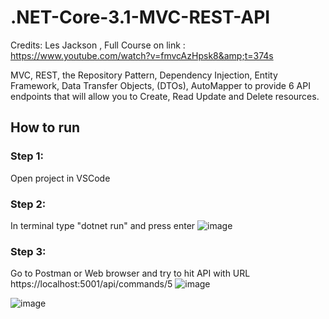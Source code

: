 # .NET-Core-3.1-MVC-REST-API
Credits: Les Jackson  , Full Course on link : https://www.youtube.com/watch?v=fmvcAzHpsk8&amp;t=374s

MVC, REST, the Repository Pattern, Dependency Injection, Entity Framework, Data Transfer Objects, (DTOs), AutoMapper to provide 6 API endpoints that will allow you to Create, Read Update and Delete resources.

## How to run 
### Step 1:
Open project in VSCode 
### Step 2:
In terminal type "dotnet run" and press enter
![image](https://user-images.githubusercontent.com/49925421/90767891-32c3ad80-e2ee-11ea-8c87-e3f5d0521192.png)
### Step 3: 
Go to Postman or Web browser and try to hit API with URL https://localhost:5001/api/commands/5
![image](https://user-images.githubusercontent.com/49925421/90768066-79190c80-e2ee-11ea-8776-e9d9bfae125a.png)

![image](https://user-images.githubusercontent.com/49925421/90768218-a9f94180-e2ee-11ea-9e07-221d843e56ae.png)

